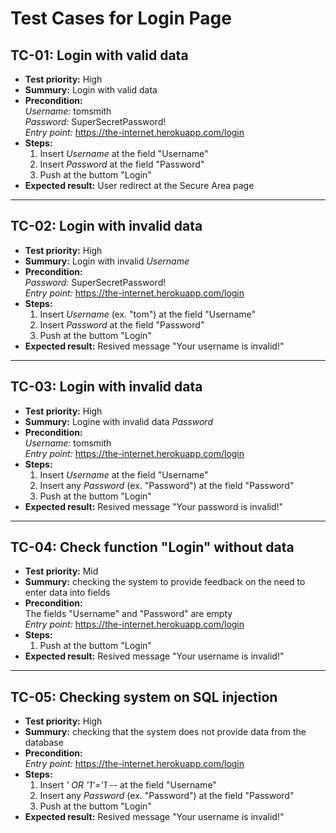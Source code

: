 # Test Cases for Login Page

## TC-01: Login with valid data
- **Test priority:** High
- **Summury:** Login with valid data
- **Precondition:**  
*Username:* tomsmith  
*Password:* SuperSecretPassword!  
*Entry point:* https://the-internet.herokuapp.com/login  
- **Steps:**  
    1. Insert *Username* at the field "Username"
    2. Insert *Password* at the field "Password"
    3. Push at the buttom "Login"
- **Expected result:** User redirect at the Secure Area page

---

## TC-02: Login with invalid data
- **Test priority:** High
- **Summury:** Login with invalid *Username*
- **Precondition:**  
*Password:* SuperSecretPassword!  
*Entry point:* https://the-internet.herokuapp.com/login 
- **Steps:**  
    1. Insert *Username* (ex. "tom") at the field "Username"
    2. Insert *Password* at the field "Password"
    3. Push at the buttom "Login"
- **Expected result:** Resived message "Your username is invalid!"

---

## TC-03: Login with invalid data
- **Test priority:** High
- **Summury:** Logine with invalid data *Password* 
- **Precondition:**  
*Username:* tomsmith  
*Entry point:* https://the-internet.herokuapp.com/login
- **Steps:**  
    1. Insert *Username* at the field "Username"
    2. Insert any *Password* (ex. "Password") at the field "Password"
    3. Push at the buttom "Login"
- **Expected result:** Resived message "Your password is invalid!"

---

## TC-04: Check function "Login" without data
- **Test priority:** Mid
- **Summury:** checking the system to provide feedback on the need to enter data into fields
- **Precondition:**  
The fields "Username" and "Password" are empty  
*Entry point:* https://the-internet.herokuapp.com/login
- **Steps:**  
    1. Push at the buttom "Login"
- **Expected result:** Resived message "Your username is invalid!"

---

## TC-05: Checking system on SQL injection
- **Test priority:** High
- **Summury:** checking that the system does not provide data from the database
- **Precondition:**  
*Entry point:* https://the-internet.herokuapp.com/login
- **Steps:**  
    1. Insert *' OR '1'='1 --* at the field "Username"
    2. Insert any *Password* (ex. "Password") at the field "Password"
    3. Push at the buttom "Login"
- **Expected result:** Resived message "Your username is invalid!"